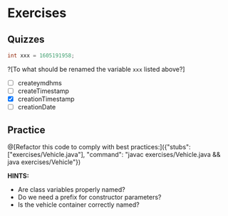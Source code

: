 # Exercises

## Quizzes

```java
int xxx = 1605191958;
```

<!-- markdownlint-disable blanks-around-lists -->
?[To what should be renamed the variable `xxx` listed above?]
- [ ] createymdhms
- [ ] createTimestamp
- [x] creationTimestamp
- [ ] creationDate
<!-- markdownlint-enable blanks-around-lists -->

## Practice

@[Refactor this code to comply with best practices:]({"stubs": ["exercises/Vehicle.java"], "command": "javac exercises/Vehicle.java && java exercises/Vehicle"})

**HINTS:**

- Are class variables properly named?
- Do we need a prefix for constructor parameters?
- Is the vehicle container correctly named?
